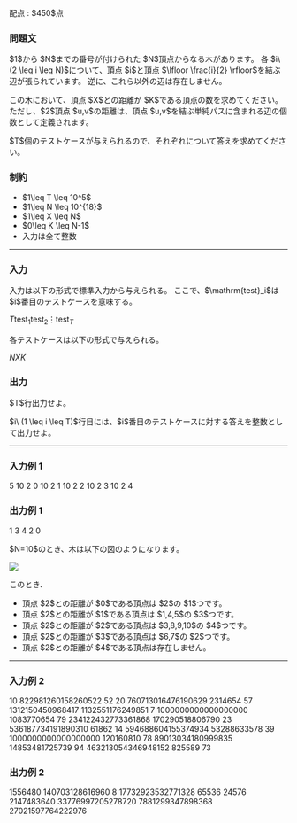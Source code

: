 
<div>

<span>

<span>

<p>
配点 : $450$点
</p>

<div>

<section>

### **問題文**

<p>
$1$から $N$までの番号が付けられた $N$頂点からなる木があります。
各 $i\ (2 \leq i \leq N)$について、頂点 $i$と頂点 $\lfloor \frac{i}{2} \rfloor$を結ぶ辺が張られています。
逆に、これら以外の辺は存在しません。
</p>

<p>
この木において、頂点 $X$との距離が $K$である頂点の数を求めてください。
ただし、$2$頂点 $u,v$の距離は、頂点 $u,v$を結ぶ単純パスに含まれる辺の個数として定義されます。
</p>

<p>
$T$個のテストケースが与えられるので、それぞれについて答えを求めてください。
</p>

</section>

</div>

<div>

<section>

### **制約**

<ul>

<li>
$1\leq T \leq 10^5$
</li>

<li>
$1\leq N \leq 10^{18}$
</li>

<li>
$1\leq X \leq N$
</li>

<li>
$0\leq K \leq N-1$
</li>

<li>
入力は全て整数
</li>

</ul>

</section>

</div>

---

<div>

<div>

<section>

### **入力**

<p>
入力は以下の形式で標準入力から与えられる。
ここで、$\mathrm{test}_i$は $i$番目のテストケースを意味する。
</p>

<div>

$T$$\mathrm{test}_1$$\mathrm{test}_2$$\vdots$$\mathrm{test}_T$
</div>

<p>
各テストケースは以下の形式で与えられる。
</p>

<div>

$N$$X$$K$
</div>

</section>

</div>

<div>

<section>

### **出力**

<p>
$T$行出力せよ。
</p>

<p>
$i\ (1 \leq i \leq T)$行目には、$i$番目のテストケースに対する答えを整数として出力せよ。
</p>

</section>

</div>

</div>

---

<div>

<section>

### **入力例 1**

<div>

5
10 2 0
10 2 1
10 2 2
10 2 3
10 2 4

</div>

</section>

</div>

<div>

<section>

### **出力例 1**

<div>

1
3
4
2
0

</div>

<p>
$N=10$のとき、木は以下の図のようになります。
</p>

<p>

<img src="https://img.atcoder.jp/abc321/0d1a718458ffcf25a6bc26d11b3a7641.png">

</img>

</p>

<p>
このとき、
</p>

<ul>

<li>
頂点 $2$との距離が $0$である頂点は $2$の $1$つです。
</li>

<li>
頂点 $2$との距離が $1$である頂点は $1,4,5$の $3$つです。
</li>

<li>
頂点 $2$との距離が $2$である頂点は $3,8,9,10$の $4$つです。
</li>

<li>
頂点 $2$との距離が $3$である頂点は $6,7$の $2$つです。
</li>

<li>
頂点 $2$との距離が $4$である頂点は存在しません。
</li>

</ul>

</section>

</div>

---

<div>

<section>

### **入力例 2**

<div>

10
822981260158260522 52 20
760713016476190629 2314654 57
1312150450968417 1132551176249851 7
1000000000000000000 1083770654 79
234122432773361868 170290518806790 23
536187734191890310 61862 14
594688604155374934 53288633578 39
1000000000000000000 120160810 78
89013034180999835 14853481725739 94
463213054346948152 825589 73

</div>

</section>

</div>

<div>

<section>

### **出力例 2**

<div>

1556480
140703128616960
8
17732923532771328
65536
24576
2147483640
33776997205278720
7881299347898368
27021597764222976

</div>

</section>

</div>

</span>

</span>

</div>
